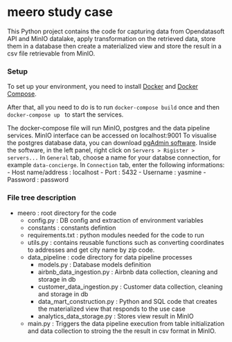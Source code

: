 # meero study case 

This Python project contains the code for capturing data from Opendatasoft API and MinIO datalake, apply transformation on the retrieved data, store them in a database then create a materialized view and store the result in a csv file retrievable from MinIO.

### Setup

To set up your environment, you need to install [Docker](https://docs.docker.com/get-docker/) and [Docker Compose](https://docs.docker.com/compose/install/).

After that, all you need to do is to run `docker-compose build` once and then  `docker-compose up ` to start the services.

The docker-compose file will run MinIO, postgres and the data pipeline services.
MinIO interface can be accessed on localhost:9001
To visualise the postgres database data, you can download [pgAdmin software](https://www.pgadmin.org/download/). Inside the software, in the left panel, right click on `Servers > Rigister > servers...`
In `General` tab, choose a name for your databse connection, for example `data-concierge`.
In `Connection` tab, enter the following informations:
    - Host name/address : localhost
    - Port : 5432
    - Username : yasmine
    - Password : password


### File tree description
- meero : root directory for the code
    - config.py : DB config and extraction of environment variables
    - constants : constants defintion
    - requirements.txt : python modules needed for the code to run
    - utils.py : contains reusable functions such as converting coordinates to addresses and get city name by zip code.
    - data_pipeline : code directory for data pipeline processes
        - models.py : Database models definition
        - airbnb_data_ingestion.py : Airbnb data collection, cleaning and storage in db
        - customer_data_ingestion.py : Customer data collection, cleaning and storage in db
        - data_mart_construction.py : Python and SQL code that creates the materialized view that responds to the use case
        - analytics_data_storage.py : Stores view result in MinIO
    - main.py : Triggers the data pipeline execution from table initialization and data collection to stroing the the result in csv format in MinIO.

